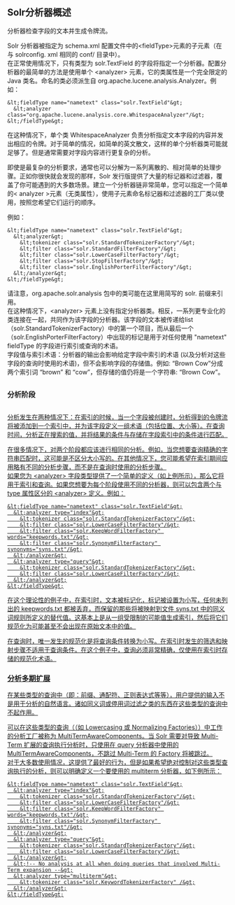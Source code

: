 ## Solr分析器概述 
<div class="content-intro view-box ">分析器检查字段的文本并生成令牌流。  
  
Solr 分析器被指定为 schema.xml 配置文件中的&lt;fieldType&gt;元素的子元素（在与 solrconfig. xml 相同的 conf/ 目录中）。  
在正常使用情况下，只有类型为 solr.TextField 的字段将指定一个分析器。配置分析器的最简单的方法是使用单个 &lt;analyzer&gt; 元素，它的类属性是一个完全限定的Java 类名。命名的类必须派生自 org.apache.lucene.analysis.Analyzer。例如：  
```
&lt;fieldType name="nametext" class="solr.TextField"&gt;
  &lt;analyzer class="org.apache.lucene.analysis.core.WhitespaceAnalyzer"/&gt;
&lt;/fieldType&gt;
```
在这种情况下，单个类 WhitespaceAnalyzer 负责分析指定文本字段的内容并发出相应的令牌。对于简单的情况，如简单的英文散文，这样的单个分析器类可能就足够了。但是通常需要对字段内容进行更复杂的分析。  
  
即使是最复杂的分析要求，通常也可以分解为一系列离散的、相对简单的处理步骤。正如你很快就会发现的那样，Solr 发行版提供了大量的标记器和过滤器，覆盖了你可能遇到的大多数场景。建立一个分析器链非常简单，您可以指定一个简单的&lt; analyzer &gt;元素（无类属性），使用子元素命名标记器和过滤器的工厂类以使用，按照您希望它们运行的​​顺序。  
  
例如：  
```
&lt;fieldType name="nametext" class="solr.TextField"&gt;
  &lt;analyzer&gt;
    &lt;tokenizer class="solr.StandardTokenizerFactory"/&gt;
    &lt;filter class="solr.StandardFilterFactory"/&gt;
    &lt;filter class="solr.LowerCaseFilterFactory"/&gt;
    &lt;filter class="solr.StopFilterFactory"/&gt;
    &lt;filter class="solr.EnglishPorterFilterFactory"/&gt;
  &lt;/analyzer&gt;
&lt;/fieldType&gt;
```
请注意，org.apache.solr.analysis 包中的类可能在这里用简写的 solr. 前缀来引用。  
在这种情况下，&lt;analyzer&gt; 元素上没有指定分析器类。相反，一系列更专业化的类连接在一起，共同作为该字段的分析器。该字段的文本被传递给list（solr.StandardTokenizerFactory）中的第一个项目，而从最后一个（solr.EnglishPorterFilterFactory）中出现的标记是用于对任何使用 "nametext" fieldType 的字段进行索引或查询的术语。  
字段值与索引术语：分析器的输出会影响给定字段中索引的术语 (以及分析对这些字段的查询时使用的术语)，但不会影响字段的存储值。例如: “Brown Cow”分成两个索引词 “brown” 和 “cow”，但存储的值仍将是一个字符串: “Brown Cow”。  
  
## <span style="font-family: inherit; font-size: 16px; font-weight: 600;">分析阶段</span>

## <a href="http://lucene.apache.org/solr/guide/7_0/analyzers.html#analysis-phases"/>

分析发生在两种情况下：在索引的时候，当一个字段被创建时，分析得到的令牌流将被添加到一个索引中，并为该字段定义一组术语（包括位置、大小等）。在查询时间，分析正在搜索的值，并将结果的条件与存储在字段索引中的条件进行匹配。  
  
在很多情况下，对两个阶段都应该进行相同的分析。例如，当您想要查询精确的字符串匹配时，这可能是不区分大小写的。在其他情况下，您可能希望在索引期间应用略有不同的分析步骤，而不是在查询时使用的分析步骤。  
如果您为 &lt;analyzer&gt; 字段类型提供了一个简单的定义（如上例所示），那么它将用于索引和查询。如果您想要为每个阶段使用不同的分析器，则可以包含两个与 type 属性区分的 &lt;analyzer&gt; 定义。例如：  
```
&lt;fieldType name="nametext" class="solr.TextField"&gt;
  &lt;analyzer type="index"&gt;
    &lt;tokenizer class="solr.StandardTokenizerFactory"/&gt;
    &lt;filter class="solr.LowerCaseFilterFactory"/&gt;
    &lt;filter class="solr.KeepWordFilterFactory" words="keepwords.txt"/&gt;
    &lt;filter class="solr.SynonymFilterFactory" synonyms="syns.txt"/&gt;
  &lt;/analyzer&gt;
  &lt;analyzer type="query"&gt;
    &lt;tokenizer class="solr.StandardTokenizerFactory"/&gt;
    &lt;filter class="solr.LowerCaseFilterFactory"/&gt;
  &lt;/analyzer&gt;
&lt;/fieldType&gt;
```
在这个理论性的例子中，在索引时，文本被标记化，标记被设置为小写，任何未列出的 keepwords.txt 都被丢弃，而保留的那些将被映射到文件 syns.txt 中的同义词规则所定义的替代值。这基本上是从一组受限制的可能值生成索引，然后将它们规范化为可能甚至不会出现在原始文本中的值。  
  
在查询时，唯一发生的规范化是将查询条件转换为小写。在索引时发生的筛选和映射步骤不适用于查询条件。在这个例子中，查询必须非常精确，仅使用在索引时存储的规范化术语。  

### 分析多期扩展<a href="http://lucene.apache.org/solr/guide/7_0/analyzers.html#analysis-for-multi-term-expansion"/>

在某些类型的查询中（即：前缀、通配符、正则表达式等等），用户提供的输入不是用于分析的自然语言。诸如同义词或停用词过滤之类的东西在这些类型的查询中不起作用。  
  
可以在这些类型的查询（（如 Lowercasing 或 Normalizing Factories））中工作的分析工厂被称为 MultiTermAwareComponents。当 Solr 需要对导致 Multi-Term 扩展的查询执行分析时，只使用在 query 分析器中使用的 MultiTermAwareComponents，不跳过 Multi-Term 的 Factory 将被跳过。  
对于大多数使用情况，这提供了最好的行为，但是如果希望绝对控制对这些类型查询执行的分析，则可以明确定义一个要使用的 multiterm 分析器，如下例所示：  
```
&lt;fieldType name="nametext" class="solr.TextField"&gt;
  &lt;analyzer type="index"&gt;
    &lt;tokenizer class="solr.StandardTokenizerFactory"/&gt;
    &lt;filter class="solr.LowerCaseFilterFactory"/&gt;
    &lt;filter class="solr.KeepWordFilterFactory" words="keepwords.txt"/&gt;
    &lt;filter class="solr.SynonymFilterFactory" synonyms="syns.txt"/&gt;
  &lt;/analyzer&gt;
  &lt;analyzer type="query"&gt;
    &lt;tokenizer class="solr.StandardTokenizerFactory"/&gt;
    &lt;filter class="solr.LowerCaseFilterFactory"/&gt;
  &lt;/analyzer&gt;
  &lt;!-- No analysis at all when doing queries that involved Multi-Term expansion --&gt;
  &lt;analyzer type="multiterm"&gt;
    &lt;tokenizer class="solr.KeywordTokenizerFactory" /&gt;
  &lt;/analyzer&gt;
&lt;/fieldType&gt;
```
